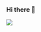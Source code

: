 ### Hi there 👋

<a href="https://github.com/op-hunter">
  <img src="https://github-readme-stats.vercel.app/api?username=op-hunter&show_icons=true&theme=dracula" />
</a>
<!--
**op-hunter/op-hunter** is a ✨ _special_ ✨ repository because its `README.md` (this file) appears on your GitHub profile.

Here are some ideas to get you started:

- 🔭 I’m currently working on ...
- 🌱 I’m currently learning ...
- 👯 I’m looking to collaborate on ...
- 🤔 I’m looking for help with ...
- 💬 Ask me about ...
- 📫 How to reach me: ...
- 😄 Pronouns: ...
- ⚡ Fun fact: ...
-->
